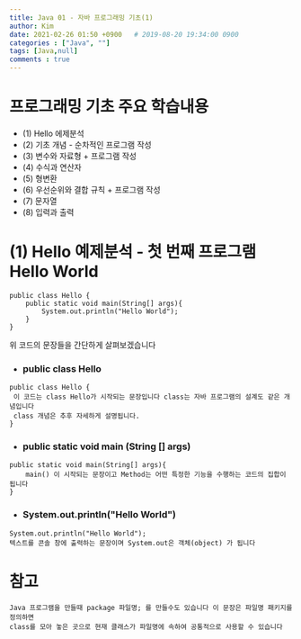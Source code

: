 ```yaml
---
title: Java 01 - 자바 프로그래밍 기초(1)
author: Kim
date: 2021-02-26 01:50 +0900   # 2019-08-20 19:34:00 0900
categories : ["Java", ""]
tags: [Java,null]
comments : true
---
```


# 프로그래밍 기초 주요 학습내용

* (1) Hello 에제분석
* (2) 기초 개념 - 순차적인 프로그램 작성
* (3) 변수와 자료형 + 프로그램 작성
* (4) 수식과 연산자
* (5) 형변환
* (6) 우선순위와 결합 규칙 + 프로그램 작성
* (7) 문자열
* (8) 입력과 출력


# (1) Hello 예제분석 - 첫 번째 프로그램 Hello World

```
public class Hello {
    public static void main(String[] args){
        System.out.println("Hello World");
    }
}
```
위 코드의 문장들을 간단하게 살펴보겠습니다 <br>

* ### public class Hello

```
public class Hello {
 이 코드는 class Hello가 시작되는 문장입니다 class는 자바 프로그램의 설계도 같은 개념입니다
 class 개념은 추후 자세하게 설명됩니다.
}
```
* ### public static void main (String [] args)

```
public static void main(String[] args){
    main() 이 시작되는 문장이고 Method는 어떤 특정한 기능을 수행하는 코드의 집합이 됩니다
}
```

* ### System.out.println("Hello World")

```
System.out.println("Hello World");
텍스트를 콘솔 창에 출력하는 문장이며 System.out은 객체(object) 가 됩니다
```

# 참고

```
Java 프로그램을 만들때 package 파일명; 를 만들수도 있습니다 이 문장은 파일명 패키지를 정의하면
class를 모아 놓은 곳으로 현재 클래스가 파일명에 속하여 공통적으로 사용할 수 있습니다
```